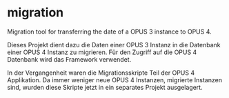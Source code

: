 # migration

Migration tool for transferring the date of a OPUS 3 instance to OPUS 4.

Dieses Projekt dient dazu die Daten einer OPUS 3 Instanz in die Datenbank einer OPUS 4 Instanz zu migrieren.
Für den Zugriff auf die OPUS 4 Datenbank wird das Framework verwendet.

In der Vergangenheit waren die Migrationsskripte Teil der OPUS 4 Applikation. Da immer weniger neue OPUS 4 Instanzen,
migrierte Instanzen sind, wurden diese Skripte jetzt in ein separates Projekt ausgelagert.
